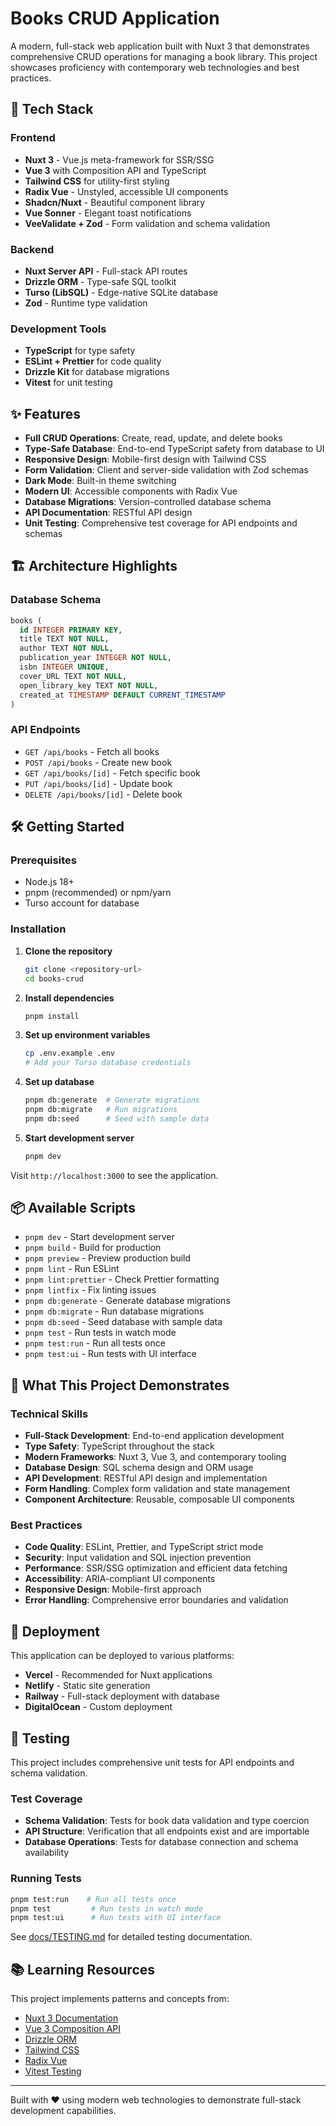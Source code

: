 # Books CRUD Application

A modern, full-stack web application built with Nuxt 3 that demonstrates comprehensive CRUD operations for managing a book library. This project showcases proficiency with contemporary web technologies and best practices.

## 🚀 Tech Stack

### Frontend

- **Nuxt 3** - Vue.js meta-framework for SSR/SSG
- **Vue 3** with Composition API and TypeScript
- **Tailwind CSS** for utility-first styling
- **Radix Vue** - Unstyled, accessible UI components
- **Shadcn/Nuxt** - Beautiful component library
- **Vue Sonner** - Elegant toast notifications
- **VeeValidate + Zod** - Form validation and schema validation

### Backend

- **Nuxt Server API** - Full-stack API routes
- **Drizzle ORM** - Type-safe SQL toolkit
- **Turso (LibSQL)** - Edge-native SQLite database
- **Zod** - Runtime type validation

### Development Tools

- **TypeScript** for type safety
- **ESLint + Prettier** for code quality
- **Drizzle Kit** for database migrations
- **Vitest** for unit testing

## ✨ Features

- **Full CRUD Operations**: Create, read, update, and delete books
- **Type-Safe Database**: End-to-end TypeScript safety from database to UI
- **Responsive Design**: Mobile-first design with Tailwind CSS
- **Form Validation**: Client and server-side validation with Zod schemas
- **Dark Mode**: Built-in theme switching
- **Modern UI**: Accessible components with Radix Vue
- **Database Migrations**: Version-controlled database schema
- **API Documentation**: RESTful API design
- **Unit Testing**: Comprehensive test coverage for API endpoints and schemas

## 🏗️ Architecture Highlights

### Database Schema

```sql
books (
  id INTEGER PRIMARY KEY,
  title TEXT NOT NULL,
  author TEXT NOT NULL,
  publication_year INTEGER NOT NULL,
  isbn INTEGER UNIQUE,
  cover_URL TEXT NOT NULL,
  open_library_key TEXT NOT NULL,
  created_at TIMESTAMP DEFAULT CURRENT_TIMESTAMP
)
```

### API Endpoints

- `GET /api/books` - Fetch all books
- `POST /api/books` - Create new book
- `GET /api/books/[id]` - Fetch specific book
- `PUT /api/books/[id]` - Update book
- `DELETE /api/books/[id]` - Delete book

## 🛠️ Getting Started

### Prerequisites

- Node.js 18+
- pnpm (recommended) or npm/yarn
- Turso account for database

### Installation

1. **Clone the repository**

   ```bash
   git clone <repository-url>
   cd books-crud
   ```

2. **Install dependencies**

   ```bash
   pnpm install
   ```

3. **Set up environment variables**

   ```bash
   cp .env.example .env
   # Add your Turso database credentials
   ```

4. **Set up database**

   ```bash
   pnpm db:generate  # Generate migrations
   pnpm db:migrate   # Run migrations
   pnpm db:seed      # Seed with sample data
   ```

5. **Start development server**
   ```bash
   pnpm dev
   ```

Visit `http://localhost:3000` to see the application.

## 📦 Available Scripts

- `pnpm dev` - Start development server
- `pnpm build` - Build for production
- `pnpm preview` - Preview production build
- `pnpm lint` - Run ESLint
- `pnpm lint:prettier` - Check Prettier formatting
- `pnpm lintfix` - Fix linting issues
- `pnpm db:generate` - Generate database migrations
- `pnpm db:migrate` - Run database migrations
- `pnpm db:seed` - Seed database with sample data
- `pnpm test` - Run tests in watch mode
- `pnpm test:run` - Run all tests once
- `pnpm test:ui` - Run tests with UI interface

## 🎯 What This Project Demonstrates

### Technical Skills

- **Full-Stack Development**: End-to-end application development
- **Type Safety**: TypeScript throughout the stack
- **Modern Frameworks**: Nuxt 3, Vue 3, and contemporary tooling
- **Database Design**: SQL schema design and ORM usage
- **API Development**: RESTful API design and implementation
- **Form Handling**: Complex form validation and state management
- **Component Architecture**: Reusable, composable UI components

### Best Practices

- **Code Quality**: ESLint, Prettier, and TypeScript strict mode
- **Security**: Input validation and SQL injection prevention
- **Performance**: SSR/SSG optimization and efficient data fetching
- **Accessibility**: ARIA-compliant UI components
- **Responsive Design**: Mobile-first approach
- **Error Handling**: Comprehensive error boundaries and validation

## 🚀 Deployment

This application can be deployed to various platforms:

- **Vercel** - Recommended for Nuxt applications
- **Netlify** - Static site generation
- **Railway** - Full-stack deployment with database
- **DigitalOcean** - Custom deployment

## 🧪 Testing

This project includes comprehensive unit tests for API endpoints and schema validation.

### Test Coverage

- **Schema Validation**: Tests for book data validation and type coercion
- **API Structure**: Verification that all endpoints exist and are importable
- **Database Operations**: Tests for database connection and schema availability

### Running Tests

```bash
pnpm test:run    # Run all tests once
pnpm test         # Run tests in watch mode
pnpm test:ui      # Run tests with UI interface
```

See [docs/TESTING.md](./docs/TESTING.md) for detailed testing documentation.

## 📚 Learning Resources

This project implements patterns and concepts from:

- [Nuxt 3 Documentation](https://nuxt.com/docs)
- [Vue 3 Composition API](https://vuejs.org/guide/extras/composition-api-faq.html)
- [Drizzle ORM](https://orm.drizzle.team/)
- [Tailwind CSS](https://tailwindcss.com/docs)
- [Radix Vue](https://www.radix-vue.com/)
- [Vitest Testing](https://vitest.dev/)

---

Built with ❤️ using modern web technologies to demonstrate full-stack development capabilities.
